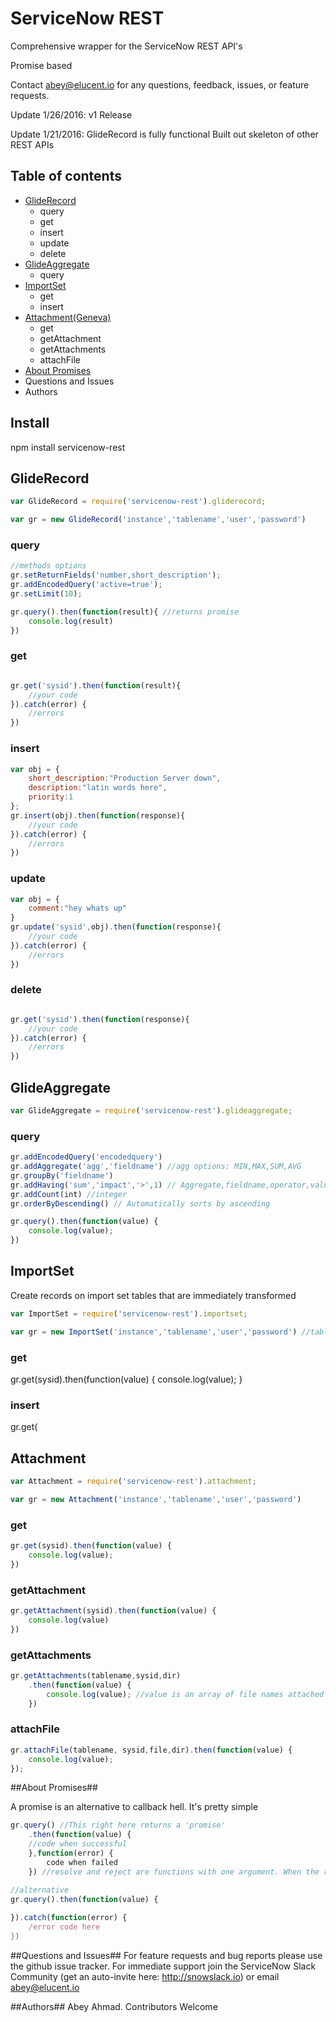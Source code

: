ServiceNow REST
===============
Comprehensive wrapper for the ServiceNow REST API's

Promise based

Contact abey@elucent.io for any questions, feedback, issues, or feature requests.

Update 1/26/2016:
v1 Release


Update 1/21/2016:
GlideRecord is fully functional
Built out skeleton of other REST APIs



## Table of contents ##
- [GlideRecord](##gliderecord)
  - query
  - get
  - insert
  - update
  - delete
- [GlideAggregate](##glideaggregate)
  - query
- [ImportSet](##importset)
  - get
  - insert
- [Attachment(Geneva)](##attachment)
  - get
  - getAttachment
  - getAttachments
  - attachFile
- [About Promises](##aboutpromises)
- Questions and Issues
- Authors



## Install ##

npm install servicenow-rest

## GlideRecord ##
```javascript
var GlideRecord = require('servicenow-rest').gliderecord;

var gr = new GlideRecord('instance','tablename','user','password')
```

### query ###
```javascript
//methods options
gr.setReturnFields('number,short_description');
gr.addEncodedQuery('active=true');
gr.setLimit(10);

gr.query().then(function(result){ //returns promise
	console.log(result)
})
```
### get ###
```javascript

gr.get('sysid').then(function(result){
	//your code
}).catch(error) {
	//errors
})
```
### insert ###
```javascript
var obj = {
	short_description:"Production Server down",
	description:"latin words here",
	priority:1
};
gr.insert(obj).then(function(response){
	//your code
}).catch(error) {
	//errors
})
```
### update ###
```javascript
var obj = {
	comment:"hey whats up"
}
gr.update('sysid',obj).then(function(response){
	//your code
}).catch(error) {
	//errors
})
```
### delete ###
```javascript

gr.get('sysid').then(function(response){
	//your code
}).catch(error) {
	//errors
})
```

## GlideAggregate ##
```javascript
var GlideAggregate = require('servicenow-rest').glideaggregate;
```
### query ###
```javascript
gr.addEncodedQuery('encodedquery')
gr.addAggregate('agg','fieldname') //agg options: MIN,MAX,SUM,AVG
gr.groupBy('fieldname')
gr.addHaving('sum','impact','>',1) // Aggregate,fieldname,operator,value
gr.addCount(int) //integer
gr.orderByDescending() // Automatically sorts by ascending

gr.query().then(function(value) {
	console.log(value);
})
```
## ImportSet ##

Create records on import set tables that are immediately transformed

```javascript
var ImportSet = require('servicenow-rest').importset;

var gr = new ImportSet('instance','tablename','user','password') //tablename should be the import table here
```
### get ###

gr.get(sysid).then(function(value) {
    console.log(value);
}
### insert ###
gr.get(



## Attachment ##
```javascript
var Attachment = require('servicenow-rest').attachment;

var gr = new Attachment('instance','tablename','user','password')
```
### get ###
```javascript
gr.get(sysid).then(function(value) {
	console.log(value);
})
```
### getAttachment ###
```javascript
gr.getAttachment(sysid).then(function(value) {
	console.log(value)
})
```
### getAttachments ###
```javascript
gr.getAttachments(tablename,sysid,dir)
    .then(function(value) {
        console.log(value); //value is an array of file names attached
    })
```
### attachFile ###
```javascript
gr.attachFile(tablename, sysid,file,dir).then(function(value) {
    console.log(value);
});
```





##About Promises##

A promise is an alternative to callback hell. It's pretty simple

```javascript
gr.query() //This right here returns a 'promise'
	.then(function(value) {
	//code when successful
	},function(error) {
		code when failed
	}) //resolve and reject are functions with one argument. When the request succeeds, the resolve function is called. When it fails, the reject function is called

//alternative
gr.query().then(function(value) {
	
}).catch(function(error) {
	/error code here
})
```
##Questions and Issues##
For feature requests and bug reports please use the github issue tracker. For immediate support join the ServiceNow Slack Community (get an auto-invite here: http://snowslack.io) or email abey@elucent.io

##Authors##
Abey Ahmad.
Contributors Welcome



<!-- ## IdentifyReconcile ##
```javascript
var IdentifyReconcile = require('servicenow-rest').idreconcile;

var gr = new IdentifyReconcile('instance','tablename','user','password')
```
```
###insert###
```javascript

```

## RoleInheritance ##
```javascript
var RoleInheritance = require('servicenow-rest').userrole

var gr = new RoleInheritance('instance','tablename','user','password')
```

###get###
```javascript -->

